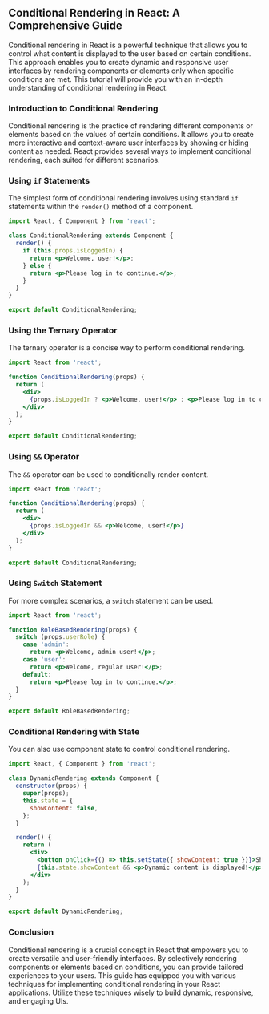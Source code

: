 ## Conditional Rendering in React: A Comprehensive Guide

Conditional rendering in React is a powerful technique that allows you to control what content is displayed to the user based on certain conditions. This approach enables you to create dynamic and responsive user interfaces by rendering components or elements only when specific conditions are met. This tutorial will provide you with an in-depth understanding of conditional rendering in React.

### Introduction to Conditional Rendering

Conditional rendering is the practice of rendering different components or elements based on the values of certain conditions. It allows you to create more interactive and context-aware user interfaces by showing or hiding content as needed. React provides several ways to implement conditional rendering, each suited for different scenarios.

### Using `if` Statements

The simplest form of conditional rendering involves using standard `if` statements within the `render()` method of a component.

```jsx
import React, { Component } from 'react';

class ConditionalRendering extends Component {
  render() {
    if (this.props.isLoggedIn) {
      return <p>Welcome, user!</p>;
    } else {
      return <p>Please log in to continue.</p>;
    }
  }
}

export default ConditionalRendering;
```

### Using the Ternary Operator

The ternary operator is a concise way to perform conditional rendering.

```jsx
import React from 'react';

function ConditionalRendering(props) {
  return (
    <div>
      {props.isLoggedIn ? <p>Welcome, user!</p> : <p>Please log in to continue.</p>}
    </div>
  );
}

export default ConditionalRendering;
```

### Using `&&` Operator

The `&&` operator can be used to conditionally render content.

```jsx
import React from 'react';

function ConditionalRendering(props) {
  return (
    <div>
      {props.isLoggedIn && <p>Welcome, user!</p>}
    </div>
  );
}

export default ConditionalRendering;
```

### Using `Switch` Statement

For more complex scenarios, a `switch` statement can be used.

```jsx
import React from 'react';

function RoleBasedRendering(props) {
  switch (props.userRole) {
    case 'admin':
      return <p>Welcome, admin user!</p>;
    case 'user':
      return <p>Welcome, regular user!</p>;
    default:
      return <p>Please log in to continue.</p>;
  }
}

export default RoleBasedRendering;
```

### Conditional Rendering with State

You can also use component state to control conditional rendering.

```jsx
import React, { Component } from 'react';

class DynamicRendering extends Component {
  constructor(props) {
    super(props);
    this.state = {
      showContent: false,
    };
  }

  render() {
    return (
      <div>
        <button onClick={() => this.setState({ showContent: true })}>Show Content</button>
        {this.state.showContent && <p>Dynamic content is displayed!</p>}
      </div>
    );
  }
}

export default DynamicRendering;
```

### Conclusion

Conditional rendering is a crucial concept in React that empowers you to create versatile and user-friendly interfaces. By selectively rendering components or elements based on conditions, you can provide tailored experiences to your users. This guide has equipped you with various techniques for implementing conditional rendering in your React applications. Utilize these techniques wisely to build dynamic, responsive, and engaging UIs.